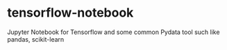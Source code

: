 # tensorflow-notebook
Jupyter Notebook for Tensorflow and some common Pydata tool such like pandas, scikit-learn
